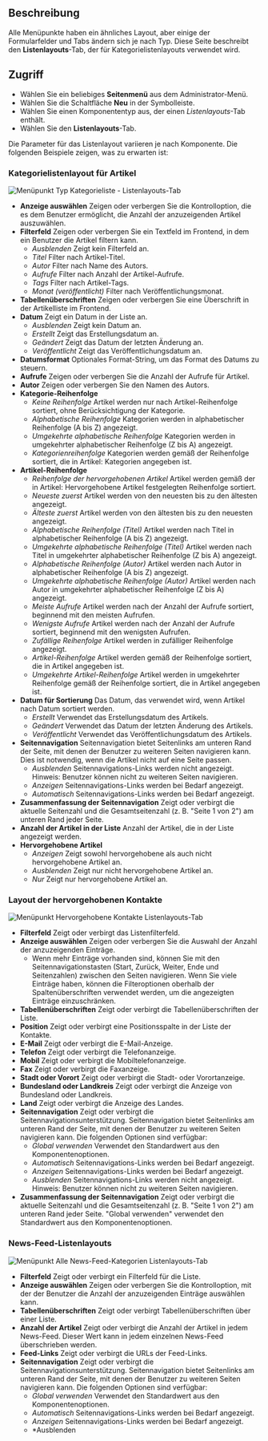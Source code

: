 <!-- Filename: Help6.x:Menu_Item_List_Layouts / Display title: Menüpunkt-Listenlayouts -->

## Beschreibung

Alle Menüpunkte haben ein ähnliches Layout, aber einige der Formularfelder und Tabs ändern sich je nach Typ. Diese Seite beschreibt den **Listenlayouts**-Tab, der für Kategorielistenlayouts verwendet wird.

## Zugriff

* Wählen Sie ein beliebiges **Seitenmenü** aus dem Administrator-Menü.
* Wählen Sie die Schaltfläche **Neu** in der Symbolleiste.
* Wählen Sie einen Komponententyp aus, der einen *Listenlayouts*-Tab enthält.
* Wählen Sie den **Listenlayouts**-Tab.

Die Parameter für das Listenlayout variieren je nach Komponente. Die folgenden Beispiele zeigen, was zu erwarten ist:

### Kategorielistenlayout für Artikel

![Menüpunkt Typ Kategorieliste - Listenlayouts-Tab](../../../de/images/menu-items/articles-category-list-list-layouts-tab.png)

- **Anzeige auswählen** Zeigen oder verbergen Sie die Kontrolloption, die es dem Benutzer ermöglicht, die Anzahl der anzuzeigenden Artikel auszuwählen.
- **Filterfeld** Zeigen oder verbergen Sie ein Textfeld im Frontend, in dem ein Benutzer die Artikel filtern kann.
  - *Ausblenden* Zeigt kein Filterfeld an.
  - *Titel* Filter nach Artikel-Titel.
  - *Autor* Filter nach Name des Autors.
  - *Aufrufe* Filter nach Anzahl der Artikel-Aufrufe.
  - *Tags* Filter nach Artikel-Tags.
  - *Monat (veröffentlicht)* Filter nach Veröffentlichungsmonat.
- **Tabellenüberschriften** Zeigen oder verbergen Sie eine Überschrift in der Artikelliste im Frontend.
- **Datum** Zeigt ein Datum in der Liste an.
  - *Ausblenden* Zeigt kein Datum an.
  - *Erstellt* Zeigt das Erstellungsdatum an.
  - *Geändert* Zeigt das Datum der letzten Änderung an.
  - *Veröffentlicht* Zeigt das Veröffentlichungsdatum an.
- **Datumsformat** Optionales Format-String, um das Format des Datums zu steuern.
- **Aufrufe** Zeigen oder verbergen Sie die Anzahl der Aufrufe für Artikel.
- **Autor** Zeigen oder verbergen Sie den Namen des Autors.
- **Kategorie-Reihenfolge**
  - *Keine Reihenfolge* Artikel werden nur nach Artikel-Reihenfolge sortiert, ohne Berücksichtigung der Kategorie.
  - *Alphabetische Reihenfolge* Kategorien werden in alphabetischer Reihenfolge (A bis Z) angezeigt.
  - *Umgekehrte alphabetische Reihenfolge* Kategorien werden in umgekehrter alphabetischer Reihenfolge (Z bis A) angezeigt.
  - *Kategorienreihenfolge* Kategorien werden gemäß der Reihenfolge sortiert, die in Artikel: Kategorien angegeben ist.
- **Artikel-Reihenfolge**
  - *Reihenfolge der hervorgehobenen Artikel* Artikel werden gemäß der in Artikel: Hervorgehobene Artikel festgelegten Reihenfolge sortiert.
  - *Neueste zuerst* Artikel werden von den neuesten bis zu den ältesten angezeigt.
  - *Älteste zuerst* Artikel werden von den ältesten bis zu den neuesten angezeigt.
  - *Alphabetische Reihenfolge (Titel)* Artikel werden nach Titel in alphabetischer Reihenfolge (A bis Z) angezeigt.
  - *Umgekehrte alphabetische Reihenfolge (Titel)* Artikel werden nach Titel in umgekehrter alphabetischer Reihenfolge (Z bis A) angezeigt.
  - *Alphabetische Reihenfolge (Autor)* Artikel werden nach Autor in alphabetischer Reihenfolge (A bis Z) angezeigt.
  - *Umgekehrte alphabetische Reihenfolge (Autor)* Artikel werden nach Autor in umgekehrter alphabetischer Reihenfolge (Z bis A) angezeigt.
  - *Meiste Aufrufe* Artikel werden nach der Anzahl der Aufrufe sortiert, beginnend mit den meisten Aufrufen.
  - *Wenigste Aufrufe* Artikel werden nach der Anzahl der Aufrufe sortiert, beginnend mit den wenigsten Aufrufen.
  - *Zufällige Reihenfolge* Artikel werden in zufälliger Reihenfolge angezeigt.
  - *Artikel-Reihenfolge* Artikel werden gemäß der Reihenfolge sortiert, die in Artikel angegeben ist.
  - *Umgekehrte Artikel-Reihenfolge* Artikel werden in umgekehrter Reihenfolge gemäß der Reihenfolge sortiert, die in Artikel angegeben ist.
- **Datum für Sortierung** Das Datum, das verwendet wird, wenn Artikel nach Datum sortiert werden.
  - *Erstellt* Verwendet das Erstellungsdatum des Artikels.
  - *Geändert* Verwendet das Datum der letzten Änderung des Artikels.
  - *Veröffentlicht* Verwendet das Veröffentlichungsdatum des Artikels.
- **Seitennavigation** Seitennavigation bietet Seitenlinks am unteren Rand der Seite, mit denen der Benutzer zu weiteren Seiten navigieren kann. Dies ist notwendig, wenn die Artikel nicht auf eine Seite passen.
  - *Ausblenden* Seitennavigations-Links werden nicht angezeigt. Hinweis: Benutzer können nicht zu weiteren Seiten navigieren.
  - *Anzeigen* Seitennavigations-Links werden bei Bedarf angezeigt.
  - *Automatisch* Seitennavigations-Links werden bei Bedarf angezeigt.
- **Zusammenfassung der Seitennavigation** Zeigt oder verbirgt die aktuelle Seitenzahl und die Gesamtseitenzahl (z. B. "Seite 1 von 2") am unteren Rand jeder Seite.
- **Anzahl der Artikel in der Liste** Anzahl der Artikel, die in der Liste angezeigt werden.
- **Hervorgehobene Artikel**
  - *Anzeigen* Zeigt sowohl hervorgehobene als auch nicht hervorgehobene Artikel an.
  - *Ausblenden* Zeigt nur nicht hervorgehobene Artikel an.
  - *Nur* Zeigt nur hervorgehobene Artikel an.

### Layout der hervorgehobenen Kontakte

![Menüpunkt Hervorgehobene Kontakte Listenlayouts-Tab](../../../de/images/menu-items/contacts-featured-contacts-list-layouts-tab.png)

- **Filterfeld** Zeigt oder verbirgt das Listenfilterfeld.
- **Anzeige auswählen** Zeigen oder verbergen Sie die Auswahl der Anzahl der anzuzeigenden Einträge.
  - Wenn mehr Einträge vorhanden sind, können Sie mit den Seitennavigationstasten (Start, Zurück, Weiter, Ende und Seitenzahlen) zwischen den Seiten navigieren. Wenn Sie viele Einträge haben, können die Filteroptionen oberhalb der Spaltenüberschriften verwendet werden, um die angezeigten Einträge einzuschränken.
- **Tabellenüberschriften** Zeigt oder verbirgt die Tabellenüberschriften der Liste.
- **Position** Zeigt oder verbirgt eine Positionsspalte in der Liste der Kontakte.
- **E-Mail** Zeigt oder verbirgt die E-Mail-Anzeige.
- **Telefon** Zeigt oder verbirgt die Telefonanzeige.
- **Mobil** Zeigt oder verbirgt die Mobiltelefonanzeige.
- **Fax** Zeigt oder verbirgt die Faxanzeige.
- **Stadt oder Vorort** Zeigt oder verbirgt die Stadt- oder Vorortanzeige.
- **Bundesland oder Landkreis** Zeigt oder verbirgt die Anzeige von Bundesland oder Landkreis.
- **Land** Zeigt oder verbirgt die Anzeige des Landes.
- **Seitennavigation** Zeigt oder verbirgt die Seitennavigationsunterstützung. Seitennavigation bietet Seitenlinks am unteren Rand der Seite, mit denen der Benutzer zu weiteren Seiten navigieren kann.
  Die folgenden Optionen sind verfügbar:
  - *Global verwenden* Verwendet den Standardwert aus den Komponentenoptionen.
  - *Automatisch* Seitennavigations-Links werden bei Bedarf angezeigt.
  - *Anzeigen* Seitennavigations-Links werden bei Bedarf angezeigt.
  - *Ausblenden* Seitennavigations-Links werden nicht angezeigt. Hinweis: Benutzer können nicht zu weiteren Seiten navigieren.
- **Zusammenfassung der Seitennavigation** Zeigt oder verbirgt die aktuelle Seitenzahl und die Gesamtseitenzahl (z. B. "Seite 1 von 2") am unteren Rand jeder Seite. "Global verwenden" verwendet den Standardwert aus den Komponentenoptionen.

### News-Feed-Listenlayouts

![Menüpunkt Alle News-Feed-Kategorien Listenlayouts-Tab](../../../de/images/menu-items/news-feeds-list-all-categories-tree-list-layouts-tab.png)

- **Filterfeld** Zeigt oder verbirgt ein Filterfeld für die Liste.
- **Anzeige auswählen** Zeigen oder verbergen Sie die Kontrolloption, mit der der Benutzer die Anzahl der anzuzeigenden Einträge auswählen kann.
- **Tabellenüberschriften** Zeigt oder verbirgt Tabellenüberschriften über einer Liste.
- **Anzahl der Artikel** Zeigt oder verbirgt die Anzahl der Artikel in jedem News-Feed. Dieser Wert kann in jedem einzelnen News-Feed überschrieben werden.
- **Feed-Links** Zeigt oder verbirgt die URLs der Feed-Links.
- **Seitennavigation** Zeigt oder verbirgt die Seitennavigationsunterstützung. Seitennavigation bietet Seitenlinks am unteren Rand der Seite, mit denen der Benutzer zu weiteren Seiten navigieren kann.
  Die folgenden Optionen sind verfügbar:
  - *Global verwenden* Verwendet den Standardwert aus den Komponentenoptionen.
  - *Automatisch* Seitennavigations-Links werden bei Bedarf angezeigt.
  - *Anzeigen* Seitennavigations-Links werden bei Bedarf angezeigt.
  - *Ausblenden
